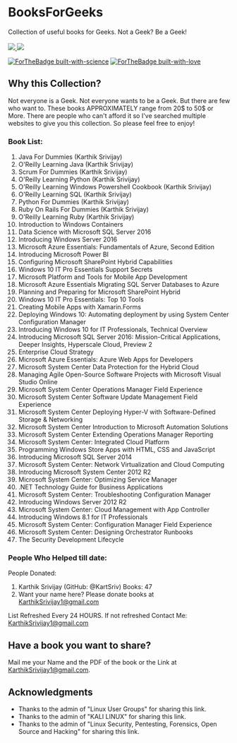 # BooksForGeeks

Collection of useful books for Geeks. Not a Geek? Be a Geek!<br>
<br>
  <a href="https://saythanks.io/to/KartSriv">
      <img src="https://img.shields.io/badge/SayThanks.io-%E2%98%BC-1EAEDB.svg">
  </a>
  <a href="https://www.paypal.me/KartSriv">
    <img src="https://img.shields.io/badge/$-donate-ff69b4.svg?maxAge=2592000&amp;style=flat">
  </a>
</p>

[![ForTheBadge built-with-science](http://ForTheBadge.com/images/badges/built-with-science.svg)](https://github.com/KartSriv/)
[![ForTheBadge built-with-love](http://ForTheBadge.com/images/badges/built-with-love.svg)](https://github.com/KartSriv/)

##  Why this Collection?

Not everyone is a Geek. Not everyone wants to be a Geek. But there are few who want to. These books APPROXIMATELY range from 20$ to 50$ or More. There are people who can't afford it so I've searched multiple websites to give you this collection. So please feel free to enjoy!

### Book List:

1) Java For Dummies (Karthik Srivijay)
2) O'Reilly Learning Java (Karthik Srivijay)
3) Scrum For Dummies (Karthik Srivijay)
4) O'Reilly Learning Python (Karthik Srivijay)
5) O'Reilly Learning Windows Powershell Cookbook (Karthik Srivijay)
6) O'Reilly Learning SQL (Karthik Srivijay)
7) Python For Dummies (Karthik Srivijay)
8) Ruby On Rails For Dummies (Karthik Srivijay)
9) O'Reilly Learning Ruby (Karthik Srivijay)
10) Introduction to Windows Containers
11) Data Science with Microsoft SQL Server 2016
12) Introducing Windows Server 2016
13) Microsoft Azure Essentials: Fundamentals of Azure, Second Edition
14) Introducing Microsoft Power BI
15) Configuring Microsoft SharePoint Hybrid Capabilities
16) Windows 10 IT Pro Essentials Support Secrets
17) Microsoft Platform and Tools for Mobile App Development
18) Microsoft Azure Essentials Migrating SQL Server Databases to Azure
19) Planning and Preparing for Microsoft SharePoint Hybrid
20) Windows 10 IT Pro Essentials: Top 10 Tools
21) Creating Mobile Apps with Xamarin.Forms
22) Deploying Windows 10: Automating deployment by using System Center Configuration Manager
23) Introducing Windows 10 for IT Professionals, Technical Overview
24) Introducing Microsoft SQL Server 2016: Mission-Critical Applications, Deeper Insights, Hyperscale Cloud, Preview 2
25) Enterprise Cloud Strategy
26) Microsoft Azure Essentials: Azure Web Apps for Developers
27) Microsoft System Center Data Protection for the Hybrid Cloud
28) Managing Agile Open-Source Software Projects with Microsoft Visual Studio Online
29) Microsoft System Center Operations Manager Field Experience
30) Microsoft System Center Software Update Management Field Experience
31) Microsoft System Center Deploying Hyper-V with Software-Defined Storage & Networking
32) Microsoft System Center Introduction to Microsoft Automation Solutions
33) Microsoft System Center Extending Operations Manager Reporting
34) Microsoft System Center: Integrated Cloud Platform
35) Programming Windows Store Apps with HTML, CSS and JavaScript
36) Introducing Microsoft SQL Server 2014
37) Microsoft System Center: Network Virtualization and Cloud Computing
38) Introducing Microsoft System Center 2012 R2
39) Microsoft System Center: Optimizing Service Manager
40) .NET Technology Guide for Business Applications
41) Microsoft System Center: Troubleshooting Configuration Manager
42) Introducing Windows Server 2012 R2
43) Microsoft System Center: Cloud Management with App Controller
44) Introducing Windows 8.1 for IT Professionals
45) Microsoft System Center: Configuration Manager Field Experience
46) Microsoft System Center: Designing Orchestrator Runbooks
47) The Security Development Lifecycle


### People Who Helped till date:
People Donated:
1) Karthik Srivijay (GitHub: @KartSriv) Books: 47
2) Want your name here? Please donate books at KarthikSrivijay1@gmail.com

List Refreshed Every 24 HOURS. If not refreshed Contact Me: KarthikSrivijay1@gmail.com

## Have a book you want to share?
Mail me your Name and the PDF of the book or the Link at KarthikSrivijay1@gmail.com. 

## Acknowledgments

* Thanks to the admin of "Linux User Groups" for sharing this link.
* Thanks to the admin of "KALI LINUX" for sharing this link.
* Thanks to the admin of "Linux Security, Pentesting, Forensics, Open Source and Hacking" for sharing this link.

